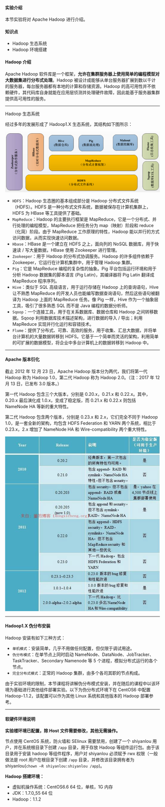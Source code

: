 #### 实验介绍



本节实验将对 Apache Hadoop 进行介绍。

#### 知识点

- Hadoop 生态系统
- Hadoop 环境搭建



#### Hadoop 介绍



Apache Hadoop 软件库是一个框架，**允许在集群服务器上使用简单的编程模型对大数据集进行分布式处理**。Hadoop 被设计成能够从单台服务器扩展到数以千计的服务器，每台服务器都有本地的计算和存储资源。Hadoop 的高可用性并不依赖硬件，其代码库自身就能在应用层侦测并处理硬件故障，因此能基于服务器集群提供高可用性的服务。



---

Hadoop 生态系统



经过多年的发展形成了 Hadoop1.X 生态系统，其结构如下图所示：

![图片描述信息](实验一Hadoop介绍与安装.assets/userid29778labid764time1427382197256.jpeg)

- `HDFS`：Hadoop 生态圈的基本组成部分是 Hadoop 分布式文件系统（HDFS）。HDFS 是一种分布式文件系统，数据被保存在计算机集群上，HDFS 为 HBase 等工具提供了基础。
- `MapReduce`：Hadoop 的主要执行框架是 MapReduce，它是一个分布式、并行处理的编程模型，MapReduce 把任务分为 map（映射）阶段和 reduce（化简）阶段。由于 MapReduce 工作原理的特性，Hadoop 能以并行的方式访问数据，从而实现快速访问数据。
- `Hbase`：HBase 是一个建立在 HDFS 之上，面向列的 NoSQL 数据库，用于快速读 / 写大量数据，HBase 使用 Zookeeper 进行管理。
- `Zookeeper`：用于 Hadoop 的分布式协调服务。Hadoop 的许多组件依赖于 Zookeeper，它运行在计算机集群中，用于管理 Hadoop 集群。
- `Pig`：它是 MapReduce 编程的复杂性的抽象。Pig 平台包括运行环境和用于分析 Hadoop 数据集的脚本语言 (Pig Latin)，其编译器将 Pig Latin 翻译成 MapReduce 程序序列。
- `Hive`：类似于 SQL 高级语言，用于运行存储在 Hadoop 上的查询语句，Hive 让不熟悉 MapReduce 的开发人员也能编写数据查询语句，然后这些语句被翻译为 Hadoop 上面的 MapReduce 任务。像 Pig 一样，Hive 作为一个抽象层工具，吸引了很多熟悉 SQL 而不是 Java 编程的数据分析师。
- `Sqoop`：一个连接工具，用于在关系数据库、数据仓库和 Hadoop 之间转移数据。Sqoop 利用数据库技术描述架构，进行数据的导入 / 导出；利用 MapReduce 实现并行化运行和容错技术。
- `Flume`：提供了分布式、可靠、高效的服务，用于收集、汇总大数据，并将单台计算机的大量数据转移到 HDFS。它基于一个简单而灵活的架构，利用简单的可扩展的数据模型，将企业中多台计算机上的数据转移到 Hadoop 中。

---



#### Apache 版本衍化



截止 2012 年 12 月 23 日，Apache Hadoop 版本分为两代，我们将第一代 Hadoop 称为 Hadoop 1.0，第二代 Hadoop 称为 Hadoop 2.0。（注：2017 年 12 月 13 日，已发布 3.0 版本。）

第一代 Hadoop 包含三个大版本，分别是 0.20.x，0.21.x 和 0.22.x。其中，0.20.x 最后演化成 1.0.x，变成了稳定版，而 0.21.x 和 0.22.x 则包括 NameNode HA 等新的重大特性。

第二代 Hadoop 包含两个版本，分别是 0.23.x 和 2.x，它们完全不同于 Hadoop 1.0，是一套全新的架构，均包含 HDFS Federation 和 YARN 两个系统，相比于 0.23.x，2.x 增加了 NameNode HA 和 Wire-compatibility 两个重大特性。

![图片描述信息](实验一Hadoop介绍与安装.assets/userid29778labid764time1427637657385.jpeg)

---

#### Hadoop1.X 伪分布安装

Hadoop 安装有如下三种方式：

- `单机模式`：安装简单，几乎不用做任何配置，但仅限于调试用途。
- `伪分布模式`：在单节点上同时启动 NameNode、DataNode、JobTracker、TaskTracker、Secondary Namenode 等 5 个进程，模拟分布式运行的各个节点。
- `完全分布式模式`：正常的 Hadoop 集群，由多个各司其职的节点构成。

由于实验环境的限制，本节课程将讲解伪分布模式安装，并在随后的课程中以该环境为基础进行其他组件部署实验。以下为伪分布式环境下在 CentOS6 中配置 Hadoop-1.1.2，该配置可以作为其他 Linux 系统和其他版本的 Hadoop 部署参考。

---

#### 软硬件环境说明



**实验楼环境已配置，除 Host 文件需要修改，其他无需操作。**

节点使用 CentOS 系统，防火墙和 SElinux 需要禁用，创建了一个 shiyanlou 用户，并在系统根目录下创建 `/app` 目录，用于存放 Hadoop 等组件运行包。由于该目录用于安装 hadoop 等组件程序，用户对 shiyanlou 必须赋予 rwx 权限（一般做法是 root 用户在根目录下创建 `/app` 目录，并修改该目录拥有者为 shiyanlou(`chown –R shiyanlou:shiyanlou /app`)。

**Hadoop 搭建环境：**

- 虚拟机操作系统：CentOS6.6 64 位，单核，1G 内存
- JDK：1.7.0_55 64 位
- Hadoop：1.1.2